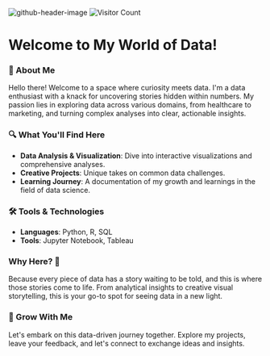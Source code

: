 ![github-header-image](https://github.com/vtickoo2/vtickoo2/assets/151427655/667c1cae-7bc8-45f5-a2ff-d097df8e228a)
![Visitor Count](https://profile-counter.glitch.me/vtickoo2/count.svg)


# Welcome to My World of Data!
  ### 🚀 About Me
  Hello there! Welcome to a space where curiosity meets data. I'm a data enthusiast with a knack for uncovering stories hidden within numbers. My passion lies in exploring data across various domains, from healthcare to marketing, and turning complex analyses into clear, actionable insights.

  ### 🔍 What You'll Find Here
  - **Data Analysis & Visualization**: Dive into interactive visualizations and comprehensive analyses.
  - **Creative Projects**: Unique takes on common data challenges.
  - **Learning Journey**: A documentation of my growth and learnings in the field of data science.
  
  ### 🛠 Tools & Technologies
   - **Languages**: Python, R, SQL
   - **Tools**: Jupyter Notebook, Tableau
  
  ### Why Here? 🌟
  Because every piece of data has a story waiting to be told, and this is where those stories come to life. From analytical insights to creative visual storytelling, this is your go-to spot for seeing data in a new light.

  ### 🌱 Grow With Me
  Let's embark on this data-driven journey together. Explore my projects, leave your feedback, and let's connect to exchange ideas and insights.
